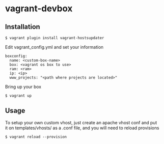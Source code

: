 # vagrant-devbox

## Installation

    $ vagrant plugin install vagrant-hostsupdater

Edit vagrant_config.yml and set your information

    boxconfig:
      name: <custom-box-name>
      box: <vagrant os box to use>
      ram: <ram>
      ip: <ip>
      www_projects: "<path where projects are located>"

Bring up your box

    $ vagrant up


## Usage

To setup your own custom vhost, just create an apache vhost conf and put it on templates/vhosts/ as a .conf file, and you will need to reload provisions


    $ vagrant reload --provision